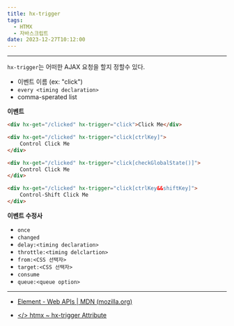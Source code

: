 ```yaml
---
title: hx-trigger
tags:
  - HTMX
  - 자바스크립트
date: 2023-12-27T10:12:00
---
```

---

`hx-trigger`는 어떠한 AJAX 요청을 할지 정할수 있다.

- 이벤트 이름 (ex: "click")
- `every <timing declaration>`
- comma-sperated list

**이벤트**

```html
<div hx-get="/clicked" hx-trigger="click">Click Me</div>
```

```html
<div hx-get="/clicked" hx-trigger="click[ctrlKey]">
	Control Click Me
</div>
```

```html
<div hx-get="/clicked" hx-trigger="click[checkGlobalState()]">
	Control Click Me
</div>
```

```html
<div hx-get="/clicked" hx-trigger="click[ctrlKey&&shiftKey]">
	Control-Shift Click Me
</div>
```




**이벤트 수정사**

- `once`
- `changed`
- `delay:<timing declaration>`
- `throttle:<timing delclartion>`
- `from:<CSS 선택자>`
- `target:<CSS 선택자>`
- `consume`
- `queue:<queue option>`






---

- [Element - Web APIs | MDN (mozilla.org)](https://developer.mozilla.org/en-US/docs/Web/API/Element#events)

- [</> htmx ~ hx-trigger Attribute](https://htmx.org/attributes/hx-trigger/)






